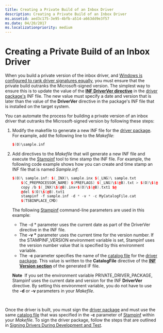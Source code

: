 ```yaml
---
title: Creating a Private Build of an Inbox Driver
description: Creating a Private Build of an Inbox Driver
ms.assetid: aed3c175-3e95-4bfb-a514-a663dd9e3f57
ms.date: 04/20/2017
ms.localizationpriority: medium
---
```


# Creating a Private Build of an Inbox Driver


When you build a private version of the inbox driver, and [Windows is configured to rank driver signatures equally](configuring-windows-to-rank-driver-signatures-equally.md), you must ensure that the private build outranks the Microsoft-signed version. The simplest way to ensure this is to update the value of the [**INF DriverVer directive**](inf-driverver-directive.md) in the [driver package's](driver-packages.md) INF file. The new value must specify a date and version that is later than the value of the **DriverVer** directive in the package's INF file that is installed on the target system.

You can automate the process for building a private version of an inbox driver that outranks the Microsoft-signed version by following these steps:

1.  Modify the makefile to generate a new INF file for the [driver package](driver-packages.md). For example, add the following line to the *Makefile*:

    ```cpp
    $(O)\sample.inf
    ```

2.  Add directives to the *Makefile* that will generate a new INF file and execute the [Stampinf](https://msdn.microsoft.com/library/windows/hardware/ff552786) tool to time stamp the INF file. For example, the following code example shows how you can create and time stamp an INF file that is named *Sample.inf*:

    ```cpp
    $(O)\ sample.inf: $(_INX)\ sample.inx $(_LNG)\ sample.txt
        $(C_PREPROCESSOR_NAME) $(PREFLAGS) $(_LNG)\$(@B).txt > $(O)\$(@B).txt1
        copy /b $(_INX)\$(@B).inx+$(O)\$(@B).txt1 $@
        @del $(O)\$(@B).txt1
        stampinf -f sample.inf -d * -v * -c MyCatalogFile.cat
        $(TSBINPLACE_CMD)
    ```

    The following [Stampinf](https://msdn.microsoft.com/library/windows/hardware/ff552786) command-line parameters are used in this example:

    -   The -d \* parameter uses the current date as part of the DriverVer directive in the INF file.
    -   The **-v \*** parameter uses the current time for the version number. If the STAMPINF_VERSION environment variable is set, Stampinf uses the version number value that is specified by this environment variable.
    -   The -**c** parameter specifies the name of the [catalog file](catalog-files.md) for the [driver package](driver-packages.md). This value is written to the **CatalogFile** directive of the [**INF Version section**](inf-version-section.md) of the generated IF file.

    **Note**  If you set the environment variable PRIVATE_DRIVER_PACKAGE, Stampinf uses the current date and version for the INF **DriverVer** directive. By setting this environment variable, you do not have to use the **-d** or **-v** parameters in your *Makefile*.

     

Once the driver is built, you must sign the [driver package](driver-packages.md) and must use the same [catalog file](catalog-files.md) that was specified in the **-c** parameter of [Stampinf](https://msdn.microsoft.com/library/windows/hardware/ff552786) within your *Makefile*. To sign the driver package, follow the steps that are outlined in [Signing Drivers During Development and Test](signing-drivers-during-development-and-test.md).

 

 





